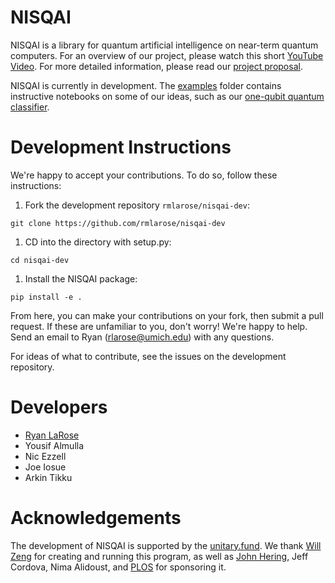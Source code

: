 # NISQAI

NISQAI is a library for quantum artificial intelligence on near-term quantum computers. For an overview of our project, please watch this short [YouTube Video](https://www.youtube.com/watch?v=_dOJ7Bhibec&t=1s). For more detailed information, please read our [project proposal](proposal/nisqai.pdf).

NISQAI is currently in development. The [examples](examples/) folder contains instructive notebooks on some of our ideas, such as our [one-qubit quantum classifier](examples/one-qubit-classifier/).

# Development Instructions

We're happy to accept your contributions. To do so, follow these instructions:

1. Fork the development repository `rmlarose/nisqai-dev`:

```git clone https://github.com/rmlarose/nisqai-dev```

1. CD into the directory with setup.py:

```cd nisqai-dev```

1. Install the NISQAI package:

```pip install -e .```

From here, you can make your contributions on your fork, then submit a pull request. If these are unfamiliar to you, don't worry! We're happy to help. Send an email to Ryan (rlarose@umich.edu) with any questions.

For ideas of what to contribute, see the issues on the development repository.

# Developers

* [Ryan LaRose](https://www.ryanlarose.com/)
* Yousif Almulla
* Nic Ezzell 
* Joe Iosue
* Arkin Tikku

# Acknowledgements

The development of NISQAI is supported by the [unitary.fund](http://unitary.fund/). We thank [Will Zeng](https://twitter.com/wjzeng) for creating and running this program, as well as [John Hering](https://twitter.com/johnhering), Jeff Cordova, Nima Alidoust, and [PLOS](https://www.plos.org/) for sponsoring it.
